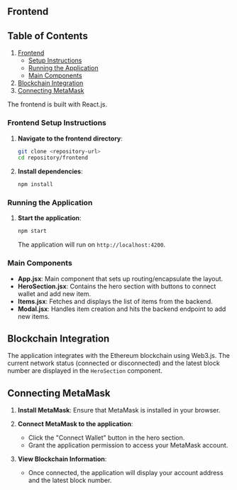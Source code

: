 
## Frontend

## Table of Contents

1. [Frontend](#frontend)
    - [Setup Instructions](#frontend-setup-instructions)
    - [Running the Application](#running-the-application)
    - [Main Components](#main-components)
2. [Blockchain Integration](#blockchain-integration)
3. [Connecting MetaMask](#connecting-metamask)

The frontend is built with React.js.

### Frontend Setup Instructions

1. **Navigate to the frontend directory**:
    ```sh
    git clone <repository-url>
    cd repository/frontend
    ```

2. **Install dependencies**:
    ```sh
    npm install
    ```

### Running the Application

1. **Start the application**:
    ```sh
    npm start
    ```

    The application will run on `http://localhost:4200`.

### Main Components

- **App.jsx**: Main component that sets up routing/encapsulate the layout.
- **HeroSection.jsx**: Contains the hero section with buttons to connect wallet and add new item.
- **Items.jsx**: Fetches and displays the list of items from the backend.
- **Modal.jsx**: Handles item creation and hits the backend endpoint to add new items.

## Blockchain Integration

The application integrates with the Ethereum blockchain using Web3.js. The current network status (connected or disconnected) and the latest block number are displayed in the `HeroSection` component.

## Connecting MetaMask

1. **Install MetaMask**: Ensure that MetaMask is installed in your browser.

2. **Connect MetaMask to the application**:
    - Click the "Connect Wallet" button in the hero section.
    - Grant the application permission to access your MetaMask account.

3. **View Blockchain Information**:
    - Once connected, the application will display your account address and the latest block number.
